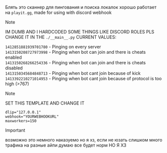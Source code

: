 Блять это сканнер для пингования и поиска локалок хорошо работает на `playit.gg`, made for using with discord webhook

> [!NOTE]
> IM DUMB AND I HARDCODED SOME THINGS LIKE DISCORD ROLES PLS CHANGE IT IN THE `./__main__.py`
> CURRENT VALUES:
> 
> `1412851881939701780` - Pinging on every server</br>
> `1413150208727973998` - Pinging when bot can join and there is cheats enabled</br>
> `1413150268266254336` - Pinging when bot can join and there is cheats disabled</br>
> `1413150345684848713` - Pinging when bot cant join because of kick</br>
> `1413392210271014953` - Pinging when bot cant join because of protocol is too high (>767)</br>

> [!NOTE]
> SET THIS TEMPLATE AND CHANGE IT
> ```
> dlip="127.0.0.1"
> webhook="YOURWEBHOOKURL"
> maxworkers=150
> ```

> [!IMPORTANT]
> возможно это немного наказуемо но я хз, если не юзать слишком много трафика на разные айпи думаю все будет норм НО Я ХЗ

